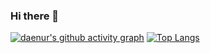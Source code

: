 ### Hi there 👋

<!--
**riv-gh/riv-gh** is a ✨ _special_ ✨ repository because its `README.md` (this file) appears on your GitHub profile.

Here are some ideas to get you started:

- 🔭 I’m currently working on ...
- 🌱 I’m currently learning ...
- 👯 I’m looking to collaborate on ...
- 🤔 I’m looking for help with ...
- 💬 Ask me about ...
- 📫 How to reach me: ...
- 😄 Pronouns: ...
- ⚡ Fun fact: ...
-->
[![daenur's github activity graph](https://github-readme-activity-graph.cyclic.app/graph?username=riv-gh&theme=github-compact)](#)
[![Top Langs](https://github-readme-stats.vercel.app/api/top-langs/?username=riv-gh&layout=compact&hide=Pascal)](#)
